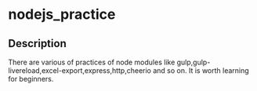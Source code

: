 # nodejs_practice

## Description
There are various of practices of node modules like gulp,gulp-livereload,excel-export,express,http,cheerio and so on. It is worth learning for beginners.

